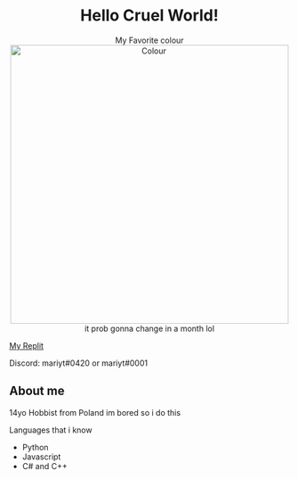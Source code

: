 <h1 align="center">Hello Cruel World!</h1>
<p align="center">
  My Favorite colour<br/> 
  <img src="https://www.thecolorapi.com/id?format=svg&named=false&hex=fab743" alt="Colour" width="500px"></img><br/>
  it prob gonna change in a month lol
</p>
<a href="https://replit.com/@M2rsho">My Replit</a>
<p>Discord: mariyt#0420 or mariyt#0001</p>
<h2>About me</h2>
<p>14yo Hobbist from Poland im bored so i do this</p>
<p>Languages that i know</p>
<ul>
  <li>Python</li>
  <li>Javascript</li>
  <li>C# and C++</li>
<ul/>

